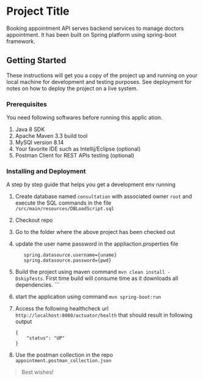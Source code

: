 # Project Title

Booking appointment API serves backend services to manage doctors appointment. It has been built on Spring platform using spring-boot framework.

## Getting Started

These instructions will get you a copy of the project up and running on your local machine for development and testing purposes. See deployment for notes on how to deploy the project on a live system.

### Prerequisites

You need following softwares before running this applic
ation.

1. Java 8 SDK
2. Apache Maven 3.3 build tool
3. MySQl version 8.14
4. Your favorite IDE such as Intellij/Eclipse (optional)
5. Postman Client for REST APIs testing (optional)

### Installing and Deployment

A step by step guide that helps you get a development env running

1. Create database named `consultation` with associated owner `root` and execute the SQL commands in the file `/src/main/resources/DBLoadScript.sql`
2. Checkout repo
3. Go to the folder where the above project has been checked out
4. update the user name password in the appliaction.properties file
     ```
        spring.datasource.username={uname}
        spring.datasource.password={pwd}

5. Build the project using maven command `mvn clean install -DskipTests`. First time build will consume time as it downloads all dependencies.     ```
6. start the application using command `mvn spring-boot:run`

7. Access the following healthcheck url `http://localhost:8080/actuator/health` that should result in following
output

    ```
    {
        "status": "UP"
    }
    ```

8. Use the postman collection in the repo  `appointment.postman_collection.json`
> Best wishes!
